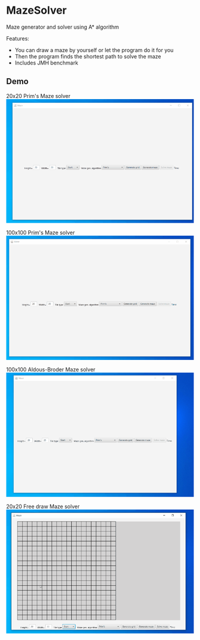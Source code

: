 # MazeSolver
Maze generator and solver using A* algorithm

Features:
* You can draw a maze by yourself or let the program do it for you
* Then the program finds the shortest path to solve the maze
* Includes JMH benchmark


## Demo

20x20 Prim's Maze solver
![20x20 Prim's Maze solver Demo](DemoGifs/1.1.gif)

100x100 Prim's Maze solver
![100x100 Prim's Maze solver Demo](DemoGifs/3.2.gif)

100x100 Aldous-Broder Maze solver
![100x100 Aldous-Broder Maze solver Demo](DemoGifs/ab.gif)

20x20 Free draw Maze solver
![100x100 Free draw Maze solver Demo](DemoGifs/4.1.gif)


